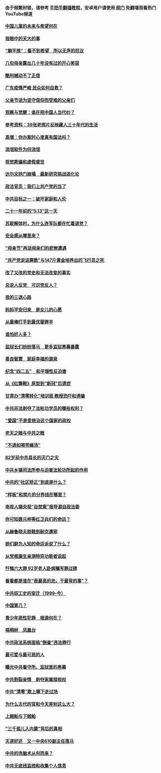 #### 由于频繁封锁，请参考 [手把手翻墙教程](https://github.com/gfw-breaker/guides/wiki/)，安卓用户请使用 [网门](https://github.com/gfw-breaker/nogfw/blob/master/dl.md?t=07081400) 免翻墙观看热门YouTube频道 

#### [中国儿童的未来与希望何在](../pages/19/427680.md?t=07081400) 

#### [我眼中的天大的事](../pages/19/427619.md?t=07081400) 

#### [“躺平族”：看不到希望　所以无声的抗议](../pages/19/427464.md?t=07081400) 

#### [八旬母亲露出几十年没有过的开心笑容](../pages/19/427429.md?t=07081400) 

#### [酷刑撼动不了正信](../pages/19/427414.md?t=07081400) 

#### [广东疫情严峻 民众如何自救？](../pages/19/427311.md?t=07081400) 

#### [父亲节话为坚守信仰而受难的父亲们](../pages/19/427033.md?t=07081400) 

#### [观察与觉醒：谁在把中国人当代价？](../pages/19/426987.md?t=07081400) 

#### [参考资料：39张老照片反映藏人三十年代的生活](../pages/19/426471.md?t=07081400) 

#### [高僧：你办案时心里真有国法吗？](../pages/19/426530.md?t=07081400) 

#### [流氓软件为何流氓](../pages/19/426531.md?t=07081400) 

#### [视觉欺骗和虚假盛世](../pages/19/426443.md?t=07081400) 

#### [达尔文拱门崩塌　最新研究挑战进化论](../pages/19/426009.md?t=07081400) 

#### [政法官员：我们上共产党的当了](../pages/19/425351.md?t=07081400) 

#### [中共目标之一：破坏家庭和人伦](../pages/19/424454.md?t=07081400) 

#### [二十一年前的“5.13”这一天](../pages/19/424814.md?t=07081400) 

#### [苏联解体时，为什么连军队都在忙着退党？](../pages/19/424335.md?t=07081400) 

#### [安全感从哪里来？](../pages/19/424336.md?t=07081400) 

#### [“母亲节”再话母亲们的悲惨遭遇](../pages/19/424234.md?t=07081400) 

#### [“共产党说话算数”与147斤黄金培养出的飞行员之死](../pages/19/424115.md?t=07081400) 

#### [改了又改的党史和无法改变的事实](../pages/19/424037.md?t=07081400) 

#### [总说人反党　可识党反人？](../pages/19/423820.md?t=07081400) 

#### [我的三退心路](../pages/19/423876.md?t=07081400) 

#### [妈妈平安归来　是女儿的心愿](../pages/19/423947.md?t=07081400) 

#### [从最棒打手到最优替罪羊](../pages/19/423819.md?t=07081400) 

#### [谁怕好人多？](../pages/19/423774.md?t=07081400) 

#### [监狱长们纷纷落马　更多监狱黑幕暴露](../pages/19/423787.md?t=07081400) 

#### [善良智慧　家庭幸福的源泉](../pages/19/423632.md?t=07081400) 

#### [纪念“四二五”　和平理性反迫害](../pages/19/423660.md?t=07081400) 

#### [从《红舞鞋》原型到“新冠”后遗症](../pages/19/423509.md?t=07081400) 

#### [甘肃办“清零转化”培训班 教授恐吓和诱骗](../pages/19/423498.md?t=07081400) 

#### [中共非法剥夺了法轮功学员的哪些权利？](../pages/19/423392.md?t=07081400) 

#### [“爱国”不是爱统治这个国家的政权](../pages/19/423029.md?t=07081400) 

#### [老天之眼与中共之眼](../pages/19/423378.md?t=07081400) 

#### [“不退如喝苍蝇汤”](../pages/19/423287.md?t=07081400) 

#### [82岁前中共县长的灭门之灾](../pages/19/423055.md?t=07081400) 

#### [中共乡镇司法所参与迫害法轮功所起的作用](../pages/19/423064.md?t=07081400) 

#### [中共的“社区矫正”到底是什么？](../pages/19/422870.md?t=07081400) 

#### [“样板”和禁片的分界线在哪里？](../pages/19/422704.md?t=07081400) 

#### [电视人揭央视“自焚案”报导源自政法委](../pages/19/422770.md?t=07081400) 

#### [你可知聂元梓等红卫兵们的命运？](../pages/19/422848.md?t=07081400) 

#### [从赫鲁晓夫脱鞋到耐克遭邪](../pages/19/422826.md?t=07081400) 

#### [她们鲜为人知的命运诉说了什么？](../pages/19/422754.md?t=07081400) 

#### [从党棍康生亲测特异功能者说起](../pages/19/422657.md?t=07081400) 

#### [忏悔六大罪 92岁老人卧病嘱写罪过碑](../pages/19/422750.md?t=07081400) 

#### [看看都是谁在“表最高的忠、干最背的事”？](../pages/19/422703.md?t=07081400) 

#### [中共奴工史的变迁（1999-今）](../pages/19/422656.md?t=07081400) 

#### [中国第几？](../pages/19/422496.md?t=07081400) 

#### [青少年恶性犯罪　根源何在？](../pages/19/422449.md?t=07081400) 

#### [梧桐树　凤凰台](../pages/19/422442.md?t=07081400) 

#### [中共政法系统面临“倒查”违法罪行](../pages/19/422497.md?t=07081400) 

#### [最可爱与最可恶的人](../pages/19/422448.md?t=07081400) 

#### [曝光中共看守所、监狱里的黑幕](../pages/19/422390.md?t=07081400) 

#### [中共割裂亲情　剥夺家属探视权](../pages/19/422364.md?t=07081400) 

#### [中共“清零”欺上瞒下走过场](../pages/19/422306.md?t=07081400) 

#### [为什么古代的官和今天差别这么大？](../pages/19/422228.md?t=07081400) 

#### [上贼船与下贼船](../pages/19/422276.md?t=07081400) 

#### [“三千孤儿入内蒙”背后的真相](../pages/19/422229.md?t=07081400) 

#### [天道好还　又一中央610副主任落马](../pages/19/422155.md?t=07081400) 

#### [中共的洗脑术从何而来？](../pages/19/422154.md?t=07081400) 

#### [中共无底线监控和收集个人信息](../pages/19/422039.md?t=07081400) 

